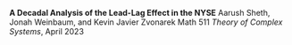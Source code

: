 **A Decadal Analysis of the Lead-Lag Effect in the NYSE**
Aarush Sheth, Jonah Weinbaum, and Kevin Javier Zvonarek
Math 511 *Theory of Complex Systems*, April 2023
